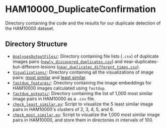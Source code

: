 # HAM10000_DuplicateConfirmation

Directory containing the code and the results for our duplicate detection of the HAM10000 dataset.

## Directory Structure

* [`AnalysesOutputFiles/`](AnalysesOutputFiles/): Directory containing file lists (`.csv`) of duplicate images pairs ([`newly_discovered_duplicates.csv`](AnalysesOutputFiles/newly_discovered_duplicates.csv)) and near-duplicates-but-different-lesions ([`near_duplicates_different_times.csv`](AnalysesOutputFiles/near_duplicates_different_times.csv)).
* [`Visualizations/`](Visualizations/): Directory containing all the visualizations of image pairs: [most similar](Visualizations/MostSimilarPairs/new_duplicates_vis/) and [least similar](Visualizations/LeastSimilarPairs/).
* [`fastdup_features/`](fastdup_features/): Directory containing the image embeddings for HAM10000 images calculated using `fastdup`.
* [`fastdup_outputs/`](fastdup_outputs/): Directory containing the list of 1,000 most similar image pairs in HAM10000 as a `.csv` file.
* [`check_least_similar.py`](check_least_similar.py): Script to visualize the 5 least similar image pairs in HAM10000's clusters of 2, 3, 4, 5, and 6.
* [`check_most_similar.py`](check_most_similar.py): Script to visualize the 1,000 most similar image pairs in HAM10000, and store them in directories in intervals of 100.